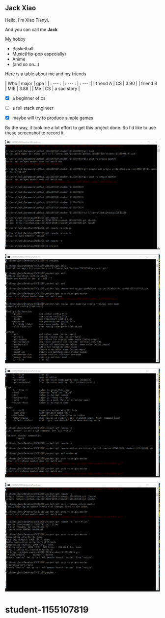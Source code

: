 ## Jack Xiao
Hello, I'm Xiao Tianyi.

And you can call me **Jack**

My hobby
+ Basketball
+ Music(Hip-pop especially)
+ Anime
+ (and so on...)

Here is a table about me and my friends

| Who | major | gpa |
| : --- : | : --- : | : --- :|
| friend A | CS | 3.90 |
| friend B | MIE | 3.88 |
| Me | CS | a sad story |

- [X] a beginner of cs
- [ ] a full stack engineer
- [X] maybe will try to produce simple games



By the way,
it took me a lot effort to get this project done.
So I'd like to use these screenshot to record it.

![avatar](/screenshot1.png)

![avatar](/screenshot2.png)

![avatar](/screenshot3.png)

![avatar](/screenshot4.png)

# student-1155107819